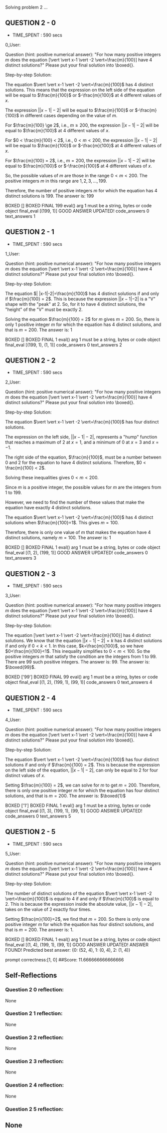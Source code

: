 Solving problem 2 ...



## QUESTION 2 - 0 
- TIME_SPENT : 590 secs

0_User:

Question (hint: positive numerical answer):
"For how many positive integers $m$ does the equation \[\vert \vert x-1 \vert -2 \vert=\frac{m}{100}\] have $4$ distinct solutions?"
Please put your final solution into \boxed{}.

Step-by-step Solution:


The equation $\vert \vert x-1 \vert -2 \vert=\frac{m}{100}$ has $4$ distinct solutions. This means that the expression on the left side of the equation will be equal to $\frac{m}{100}$ or $-\frac{m}{100}$ at $4$ different values of $x$.

The expression $\vert \vert x-1 \vert -2 \vert$ will be equal to $\frac{m}{100}$ or $-\frac{m}{100}$ in different cases depending on the value of $m$. 

For $\frac{m}{100} \ge 2$, i.e., $m \ge 200$, the expression $\vert \vert x-1 \vert -2 \vert$ will be equal to $\frac{m}{100}$ at $4$ different values of $x$.

For $0 < \frac{m}{100} < 2$, i.e., $0 < m < 200$, the expression $\vert \vert x-1 \vert -2 \vert$ will be equal to $\frac{m}{100}$ or $-\frac{m}{100}$ at $4$ different values of $x$.

For $\frac{m}{100} = 2$, i.e., $m = 200$, the expression $\vert \vert x-1 \vert -2 \vert$ will be equal to $\frac{m}{100}$ or $-\frac{m}{100}$ at $4$ different values of $x$.

So, the possible values of $m$ are those in the range $0 < m < 200$. The positive integers $m$ in this range are $1, 2, 3, \ldots, 199$. 

Therefore, the number of positive integers $m$ for which the equation has $4$ distinct solutions is $199$. The answer is: $199$

BOXED []
BOXED FINAL 199
eval() arg 1 must be a string, bytes or code object final_eval
[(199, 1)]
GOOD ANSWER UPDATED!
code_answers 0 text_answers 1



## QUESTION 2 - 1 
- TIME_SPENT : 590 secs

1_User:

Question (hint: positive numerical answer):
"For how many positive integers $m$ does the equation \[\vert \vert x-1 \vert -2 \vert=\frac{m}{100}\] have $4$ distinct solutions?"
Please put your final solution into \boxed{}.

Step-by-step Solution:


The equation $| |x-1|-2|=\frac{m}{100}$ has 4 distinct solutions if and only if $\frac{m}{100} = 2$. This is because the expression $| |x-1|-2|$ is a "V" shape with the "peak" at 2. So, for it to have 4 distinct solutions, the "height" of the "V" must be exactly 2.

Solving the equation $\frac{m}{100} = 2$ for $m$ gives $m = 200$. So, there is only 1 positive integer $m$ for which the equation has 4 distinct solutions, and that is $m=200$. The answer is: $1$

BOXED []
BOXED FINAL 1
eval() arg 1 must be a string, bytes or code object final_eval
[(199, 1), (1, 1)]
code_answers 0 text_answers 2



## QUESTION 2 - 2 
- TIME_SPENT : 590 secs

2_User:

Question (hint: positive numerical answer):
"For how many positive integers $m$ does the equation \[\vert \vert x-1 \vert -2 \vert=\frac{m}{100}\] have $4$ distinct solutions?"
Please put your final solution into \boxed{}.

Step-by-step Solution:



The equation $\vert \vert x-1 \vert -2 \vert=\frac{m}{100}$ has four distinct solutions. 

The expression on the left side, $\vert \vert x-1 \vert -2 \vert$, represents a "hump" function that reaches a maximum of 2 at $x=1$, and a minimum of 0 at $x=3$ and $x=-1$.

The right side of the equation, $\frac{m}{100}$, must be a number between 0 and 2 for the equation to have 4 distinct solutions. Therefore, $0 < \frac{m}{100} < 2$.

Solving these inequalities gives $0 < m < 200$.

Since $m$ is a positive integer, the possible values for $m$ are the integers from 1 to 199.

However, we need to find the number of these values that make the equation have exactly 4 distinct solutions.

The equation $\vert \vert x-1 \vert -2 \vert=\frac{m}{100}$ has 4 distinct solutions when $\frac{m}{100}=1$. This gives $m=100$.

Therefore, there is only one value of $m$ that makes the equation have 4 distinct solutions, namely $m=100$. The answer is: 1

BOXED []
BOXED FINAL 1
eval() arg 1 must be a string, bytes or code object final_eval
[(1, 2), (199, 1)]
GOOD ANSWER UPDATED!
code_answers 0 text_answers 3



## QUESTION 2 - 3 
- TIME_SPENT : 590 secs

3_User:

Question (hint: positive numerical answer):
"For how many positive integers $m$ does the equation \[\vert \vert x-1 \vert -2 \vert=\frac{m}{100}\] have $4$ distinct solutions?"
Please put your final solution into \boxed{}.

Step-by-step Solution:



The equation \[\vert \vert x-1 \vert -2 \vert=\frac{m}{100}\] has 4 distinct solutions.
We know that the equation $\vert \vert x-1 \vert -2 \vert=k$ has 4 distinct solutions if and only if $0<k<1$.
In this case, $k=\frac{m}{100}$, so we have $0<\frac{m}{100}<1$.
This inequality simplifies to $0<m<100$.
So the positive integers $m$ that satisfy the condition are the integers from 1 to 99.
There are 99 such positive integers.
The answer is: 99.
The answer is: $\boxed{99}$.

BOXED ['99']
BOXED FINAL 99
eval() arg 1 must be a string, bytes or code object final_eval
[(1, 2), (199, 1), (99, 1)]
code_answers 0 text_answers 4



## QUESTION 2 - 4 
- TIME_SPENT : 590 secs

4_User:

Question (hint: positive numerical answer):
"For how many positive integers $m$ does the equation \[\vert \vert x-1 \vert -2 \vert=\frac{m}{100}\] have $4$ distinct solutions?"
Please put your final solution into \boxed{}.

Step-by-step Solution:


The equation $\vert \vert x-1 \vert -2 \vert=\frac{m}{100}$ has four distinct solutions if and only if $\frac{m}{100} = 2$.
This is because the expression on the left side of the equation, $\vert \vert x-1 \vert -2 \vert$, can only be equal to $2$ for four distinct values of $x$.

Setting $\frac{m}{100} = 2$, we can solve for $m$ to get $m = 200$.
Therefore, there is only one positive integer $m$ for which the equation has four distinct solutions, and that is $m = 200$. The answer is: $\boxed{1}$

BOXED ['1']
BOXED FINAL 1
eval() arg 1 must be a string, bytes or code object final_eval
[(1, 3), (199, 1), (99, 1)]
GOOD ANSWER UPDATED!
code_answers 0 text_answers 5



## QUESTION 2 - 5 
- TIME_SPENT : 590 secs

5_User:

Question (hint: positive numerical answer):
"For how many positive integers $m$ does the equation \[\vert \vert x-1 \vert -2 \vert=\frac{m}{100}\] have $4$ distinct solutions?"
Please put your final solution into \boxed{}.

Step-by-step Solution:


The number of distinct solutions of the equation $\vert \vert x-1 \vert -2 \vert=\frac{m}{100}$ is equal to $4$ if and only if $\frac{m}{100}$ is equal to $2$. This is because the expression inside the absolute value, $\vert \vert x-1 \vert -2 \vert$, takes on the value of $2$ exactly four times.

Setting $\frac{m}{100}=2$, we find that $m = 200$. So there is only one positive integer $m$ for which the equation has four distinct solutions, and that is $m = 200$. The answer is: $1$.

BOXED []
BOXED FINAL 1
eval() arg 1 must be a string, bytes or code object final_eval
[(1, 4), (199, 1), (99, 1)]
GOOD ANSWER UPDATED!
ANSWER FOUND!
Predicted best answer: {0: (52, 4), 1: (0, 4), 2: (1, 4)}

prompt correctness:[1, 0]
##Score: 11.666666666666666

## Self-Reflections

### Question 2 0 reflection:
None
### Question 2 1 reflection:
None
### Question 2 2 reflection:
None
### Question 2 3 reflection:
None
### Question 2 4 reflection:
None
### Question 2 5 reflection:
None
---
